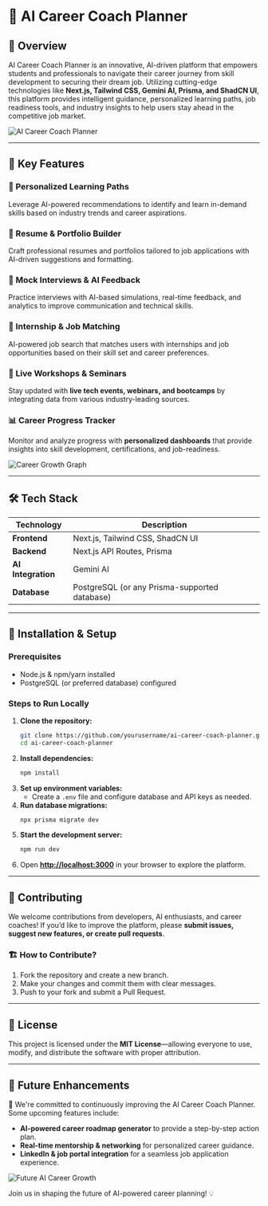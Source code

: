 # 🎯 AI Career Coach Planner

## 🚀 Overview
AI Career Coach Planner is an innovative, AI-driven platform that empowers students and professionals to navigate their career journey from skill development to securing their dream job. Utilizing cutting-edge technologies like **Next.js, Tailwind CSS, Gemini AI, Prisma, and ShadCN UI**, this platform provides intelligent guidance, personalized learning paths, job readiness tools, and industry insights to help users stay ahead in the competitive job market.

![AI Career Coach Planner](https://via.placeholder.com/1000x500?text=Career+Coaching+AI+Platform)

---

## 🌟 Key Features
### 🔹 Personalized Learning Paths
Leverage AI-powered recommendations to identify and learn in-demand skills based on industry trends and career aspirations.

### 📝 Resume & Portfolio Builder
Craft professional resumes and portfolios tailored to job applications with AI-driven suggestions and formatting.

### 🎤 Mock Interviews & AI Feedback
Practice interviews with AI-based simulations, real-time feedback, and analytics to improve communication and technical skills.

### 💼 Internship & Job Matching
AI-powered job search that matches users with internships and job opportunities based on their skill set and career preferences.

### 📅 Live Workshops & Seminars
Stay updated with **live tech events, webinars, and bootcamps** by integrating data from various industry-leading sources.

### 📊 Career Progress Tracker
Monitor and analyze progress with **personalized dashboards** that provide insights into skill development, certifications, and job-readiness.

![Career Growth Graph](https://via.placeholder.com/1000x500?text=Career+Progress+Tracker)

---

## 🛠 Tech Stack
| Technology   | Description  |
|-------------|-------------|
| **Frontend**  | Next.js, Tailwind CSS, ShadCN UI |
| **Backend**   | Next.js API Routes, Prisma |
| **AI Integration** | Gemini AI |
| **Database**  | PostgreSQL (or any Prisma-supported database) |

---

## 🔧 Installation & Setup
### **Prerequisites**
- Node.js & npm/yarn installed
- PostgreSQL (or preferred database) configured

### **Steps to Run Locally**
1. **Clone the repository:**
   ```sh
   git clone https://github.com/yourusername/ai-career-coach-planner.git
   cd ai-career-coach-planner
   ```
2. **Install dependencies:**
   ```sh
   npm install
   ```
3. **Set up environment variables:**
   - Create a `.env` file and configure database and API keys as needed.
4. **Run database migrations:**
   ```sh
   npx prisma migrate dev
   ```
5. **Start the development server:**
   ```sh
   npm run dev
   ```
6. Open **[http://localhost:3000](http://localhost:3000)** in your browser to explore the platform.

---

## 🤝 Contributing
We welcome contributions from developers, AI enthusiasts, and career coaches! If you’d like to improve the platform, please **submit issues, suggest new features, or create pull requests**.

### 🏗 How to Contribute?
1. Fork the repository and create a new branch.
2. Make your changes and commit them with clear messages.
3. Push to your fork and submit a Pull Request.

---

## 📜 License
This project is licensed under the **MIT License**—allowing everyone to use, modify, and distribute the software with proper attribution.

---

## 🔮 Future Enhancements
🚀 We're committed to continuously improving the AI Career Coach Planner. Some upcoming features include:
- **AI-powered career roadmap generator** to provide a step-by-step action plan.
- **Real-time mentorship & networking** for personalized career guidance.
- **LinkedIn & job portal integration** for a seamless job application experience.

![Future AI Career Growth](https://via.placeholder.com/1000x500?text=Future+Enhancements)

Join us in shaping the future of AI-powered career planning! 💡